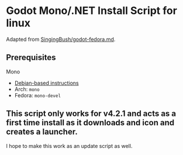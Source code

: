 # Godot Mono/.NET Install Script for linux

Adapted from [SingingBush/godot-fedora.md](https://gist.github.com/SingingBush/a16ef4bc8b94f57d3aa0e74d9c358d24).

## Prerequisites
Mono
- [Debian-based instructions](https://www.mono-project.com/download/stable/#download-lin)
- Arch: `mono`
- Fedora: `mono-devel`

## This script only works for v4.2.1 and acts as a first time install as it downloads and icon and creates a launcher.
I hope to make this work as an update script as well.
